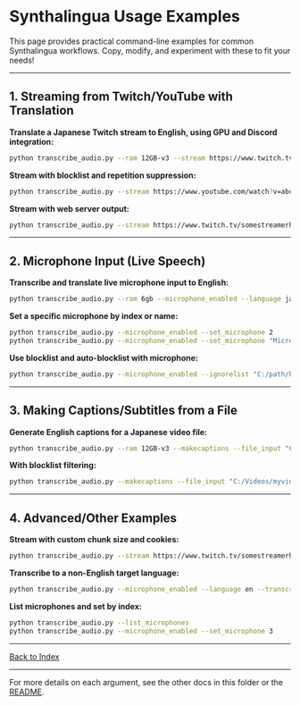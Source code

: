 # Synthalingua Usage Examples

This page provides practical command-line examples for common Synthalingua workflows. Copy, modify, and experiment with these to fit your needs!

---

## 1. Streaming from Twitch/YouTube with Translation
**Translate a Japanese Twitch stream to English, using GPU and Discord integration:**
```sh
python transcribe_audio.py --ram 12GB-v3 --stream https://www.twitch.tv/somestreamerhere --stream_language Japanese --stream_translate --discord_webhook "https://discord.com/api/webhooks/1234567890/1234567890" --device cuda
```

**Stream with blocklist and repetition suppression:**
```sh
python transcribe_audio.py --stream https://www.youtube.com/watch?v=abc123 --stream_language Japanese --stream_translate --ignorelist "C:/path/blacklist.txt" --auto_blocklist --condition_on_previous_text
```

**Stream with web server output:**
```sh
python transcribe_audio.py --stream https://www.twitch.tv/somestreamerhere --stream_language Japanese --stream_translate --portnumber 8080
```

---

## 2. Microphone Input (Live Speech)
**Transcribe and translate live microphone input to English:**
```sh
python transcribe_audio.py --ram 6gb --microphone_enabled --language ja --translate --device cuda
```

**Set a specific microphone by index or name:**
```sh
python transcribe_audio.py --microphone_enabled --set_microphone 2
python transcribe_audio.py --microphone_enabled --set_microphone "Microphone (Realtek USB2.0 Audi)"
```

**Use blocklist and auto-blocklist with microphone:**
```sh
python transcribe_audio.py --microphone_enabled --ignorelist "C:/path/blacklist.txt" --auto_blocklist --condition_on_previous_text
```

---

## 3. Making Captions/Subtitles from a File
**Generate English captions for a Japanese video file:**
```sh
python transcribe_audio.py --ram 12GB-v3 --makecaptions --file_input "C:/Videos/myvideo.mp4" --file_output "C:/Videos/captions" --file_output_name "myvideo_captions" --language Japanese --device cuda
```

**With blocklist filtering:**
```sh
python transcribe_audio.py --makecaptions --file_input "C:/Videos/myvideo.mp4" --file_output "C:/Videos/captions" --file_output_name "myvideo_captions" --ignorelist "C:/path/blacklist.txt"
```

---

## 4. Advanced/Other Examples
**Stream with custom chunk size and cookies:**
```sh
python transcribe_audio.py --stream https://www.twitch.tv/somestreamerhere --stream_chunks 3 --cookies twitch
```

**Transcribe to a non-English target language:**
```sh
python transcribe_audio.py --microphone_enabled --language en --transcribe --target_language es
```

**List microphones and set by index:**
```sh
python transcribe_audio.py --list_microphones
python transcribe_audio.py --microphone_enabled --set_microphone 3
```

---
[Back to Index](./index.md)

---

For more details on each argument, see the other docs in this folder or the [README](../README.md).
